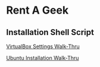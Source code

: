 # Rent A Geek

## Installation Shell Script

[VirtualBox Settings Walk-Thru](../VBox_Settings/)

[Ubuntu Installation Walk-Thru](../Ubuntu_Install/)
